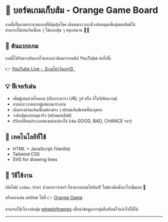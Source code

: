# 🍊 บอร์ดเกมเก็บส้ม - Orange Game Board

เกมนี้เป็นเกมกระดานแบบที่มีสุ่มลุ้นโชค เดินหมาก และมีวงล้อหมุนเพื่อสุ่มผลลัพธ์ได้  
สามารถใช้เล่นกับเพื่อน ๆ ได้แบบลุ้น ๆ สนุกสนาน 🎲🎉

## 🔗 ต้นแบบเกม

เกมนี้ได้รับแรงบันดาลใจและแนวคิดมาจากคลิป YouTube ต่อไปนี้:

👉 [YouTube Live -【เกมโชว์วันเสาร์】](https://www.youtube.com/live/TTaur_JfrCs?si=K-lf_ghMbp22_hwj)

## 💡 ฟีเจอร์เด่น

- เพิ่มผู้เล่นด้วยไอคอน (เลือกระหว่าง URL รูป หรือ อิโมจิ/ข้อความ)
- ลากและวางหมากผู้เล่นบนกระดาน
- เดินทางผ่านเส้นเชื่อมช่องต่าง ๆ พร้อมเส้นพิเศษที่ทะลุขอบ
- วงล้อสุ่มแบบหมุนจริง (พร้อมผลลัพธ์)
- ปรับเปลี่ยนประเภทของแต่ละช่องได้ (เช่น GOOD, BAD, CHANCE ฯลฯ)

## 🧰 เทคโนโลยีที่ใช้

- HTML + JavaScript (Vanilla)
- Tailwind CSS
- SVG for drawing lines

## 📂 วิธีใช้งาน

เปิดไฟล์ `index.html` ด้วยเบราว์เซอร์ ก็สามารถเล่นได้ทันที! ไม่ต้องติดตั้งอะไรเพิ่มเลย 🍊

หรือลองเล่น online ได้ที่ 👉 [Orange Game](https://docdrag.github.io/Orange-Game/)

สามารถใช้เว็บวงล้อสุ่ม [wheelofnames](https://wheelofnames.com/th) เพื่อนำข้อมูลการสุ่มที่เตรียมไว้แล้วไปใช้ได้

---

